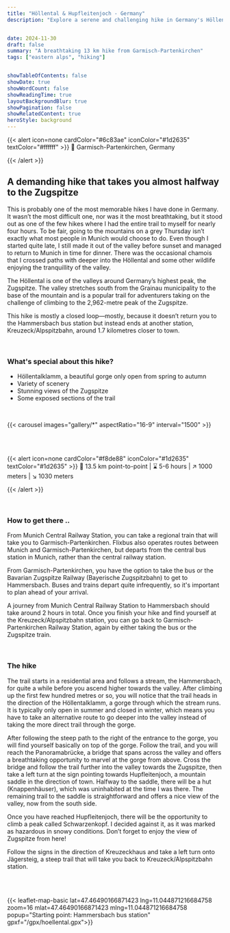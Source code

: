 ```yaml
---
title: "Höllental & Hupfleitenjoch - Germany"
description: "Explore a serene and challenging hike in Germany's Höllental Valley, leading halfway to Zugspitze. Enjoy stunning mountain views, varied landscapes, and the tranquillity of the mountains. Discover how to plan your journey from Munich, navigate through Höllentalklamm gorge, and experience highlights like Panoramabrücke and Hupfleitenjoch. A must for adventurers seeking a unique outdoor experience near Germany's highest peak."


date: 2024-11-30
draft: false
summary: "A breathtaking 13 km hike from Garmisch-Partenkirchen"
tags: ["eastern alps", "hiking"]


showTableOfContents: false
showDate: true
showWordCount: false
showReadingTime: true
layoutBackgroundBlur: true
showPagination: false
showRelatedContent: true
heroStyle: background
---
```


{{< alert icon=none cardColor="#6c83ae" iconColor="#1d2635" textColor="#ffffff" >}}
 📍 Garmisch-Partenkirchen, Germany

{{< /alert >}}

## A demanding hike that takes you almost halfway to the Zugspitze 
This is probably one of the most memorable hikes I have done in Germany. It wasn’t the most difficult one, nor was it the most breathtaking, but it stood out as one of the few hikes where I had the entire trail to myself for nearly four hours. To be fair, going to the mountains on a grey Thursday isn’t exactly what most people in Munich would choose to do. Even though I started quite late, I still made it out of the valley before sunset and managed to return to Munich in time for dinner. There was the occasional chamois that I crossed paths with deeper into the Höllental and some other wildlife enjoying the tranquillity of the valley.

The Höllental is one of the valleys around Germany’s highest peak, the Zugspitze. The valley stretches south from the Grainau municipality to the base of the mountain and is a popular trail for adventurers taking on the challenge of climbing to the 2,962-metre peak of the Zugspitze. 

This hike is mostly a closed loop—mostly, because it doesn’t return you to the Hammersbach bus station but instead ends at another station, Kreuzeck/Alpspitzbahn, around 1.7 kilometres closer to town.

<br>

### What's special about this hike?
- Höllentalklamm, a beautiful gorge only open from spring to autumn
- Variety of scenery
- Stunning views of the Zugspitze
- Some exposed sections of the trail


<br>


{{< carousel images="gallery/*" aspectRatio="16-9" interval="1500" >}}


<br>
<br>



{{< alert icon=none cardColor="#f8de88" iconColor="#1d2635" textColor="#1d2635" >}}
 🚩 13.5 km point-to-point | ⌛ 5-6 hours | ↗️ 1000 meters | ↘️ 1030 meters 

{{< /alert >}}

<br>

### How to get there ..
From Munich Central Railway Station, you can take a regional train that will take you to Garmisch-Partenkirchen. Flixbus also operates routes between Munich and Garmisch-Partenkirchen, but departs from the central bus station in Munich, rather than the central railway station.

From Garmisch-Partenkirchen, you have the option to take the bus or the Bavarian Zugspitze Railway (Bayerische Zugspitzbahn) to get to Hammersbach. Buses and trains depart quite infrequently, so it's important to plan ahead of your arrival.

A journey from Munich Central Railway Station to Hammersbach should take around 2 hours in total. Once you finish your hike and find yourself at the Kreuzeck/Alpspitzbahn station, you can go back to Garmisch-Partenkirchen Railway Station, again by either taking the bus or the Zugspitze train.

<br>

### The hike
The trail starts in a residential area and follows a stream, the Hammersbach, for quite a while before you ascend higher towards the valley. After climbing up the first few hundred metres or so, you will notice that the trail heads in the direction of the Höllentalklamm, a gorge through which the stream runs. It is typically only open in summer and closed in winter, which means you have to take an alternative route to go deeper into the valley instead of taking the more direct trail through the gorge.

After following the steep path to the right of the entrance to the gorge, you will find yourself basically on top of the gorge. Follow the trail, and you will reach the Panoramabrücke, a bridge that spans across the valley and offers a breathtaking opportunity to marvel at the gorge from above. Cross the bridge and follow the trail further into the valley towards the Zugspitze, then take a left turn at the sign pointing towards Hupfleitenjoch, a mountain saddle in the direction of town. Halfway to the saddle, there will be a hut (Knappenhäuser), which was uninhabited at the time I was there. The remaining trail to the saddle is straightforward and offers a nice view of the valley, now from the south side.

Once you have reached Hupfleitenjoch, there will be the opportunity to climb a peak called Schwarzenkopf. I decided against it, as it was marked as hazardous in snowy conditions. Don’t forget to enjoy the view of Zugspitze from here! 

Follow the signs in the direction of Kreuzeckhaus and take a left turn onto Jägersteig, a steep trail that will take you back to Kreuzeck/Alpspitzbahn station.

<br>
<br>



{{< leaflet-map-basic lat=47.46490166871423 lng=11.044871216684758 zoom=16 mlat=47.46490166871423 mlng=11.044871216684758 popup="Starting point: Hammersbach bus station" gpxf="/gpx/hoellental.gpx">}} 

<br>



